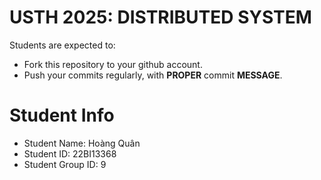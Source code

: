 USTH 2025: DISTRIBUTED SYSTEM
=====================================================

Students are expected to:
* Fork this repository to your github account.
* Push your commits regularly, with **PROPER** commit **MESSAGE**.


Student Info
=========================

* Student Name: Hoàng Quân
* Student ID: 22BI13368
* Student Group ID: 9
